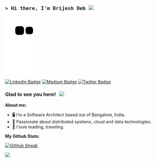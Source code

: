 ### <samp>&gt; Hi there, I'm Brijesh Deb <img src="https://media.giphy.com/media/hvRJCLFzcasrR4ia7z/giphy.gif" width="25"> </samp>

![Snake animation](https://github.com/brijesh-deb/brijesh-deb/blob/output/github-contribution-grid-snake.svg)

[![Linkedin Badge](https://img.shields.io/badge/-LinkedIn-0e76a8?style=flat-square&logo=Linkedin&logoColor=white)](https://www.linkedin.com/in/brijeshdeb/)
[![Medium Badge](https://img.shields.io/badge/medium-%2312100E.svg?&style=for-square&logo=medium&logoColor=white)](https://medium.com/@brijesh_deb)
[![Twitter Badge](https://img.shields.io/badge/-Twitter-00acee?style=flat-square&logo=Twitter&logoColor=white)](https://twitter.com/brijeshdeb2202)

### Glad to see you here! &nbsp; ![](http://estruyf-github.azurewebsites.net/api/VisitorHit?user=brijesh-deb&repo=brijesh-deb&countColorcountColor)

**About me:**
- 🖥️ I’m a Software Architect based out of Bangalore, India.
- 🌱 Passionate about distributed systems, cloud and data technologies.
- 🌱 I love reading, traveling. 

**My Github Stats:**

[![GitHub Streak](https://github-readme-streak-stats.herokuapp.com?user=brijesh-deb&theme=material-palenight&hide_border=true)](https://git.io/streak-stats)

<p>
  <img height="180em" src="https://github-readme-stats.vercel.app/api/top-langs/?username=brijesh-deb&exclude_repo=KNN-Image-Classification&show_icons=true&hide_border=true&layout=compact&langs_count=8"/>
</p>
